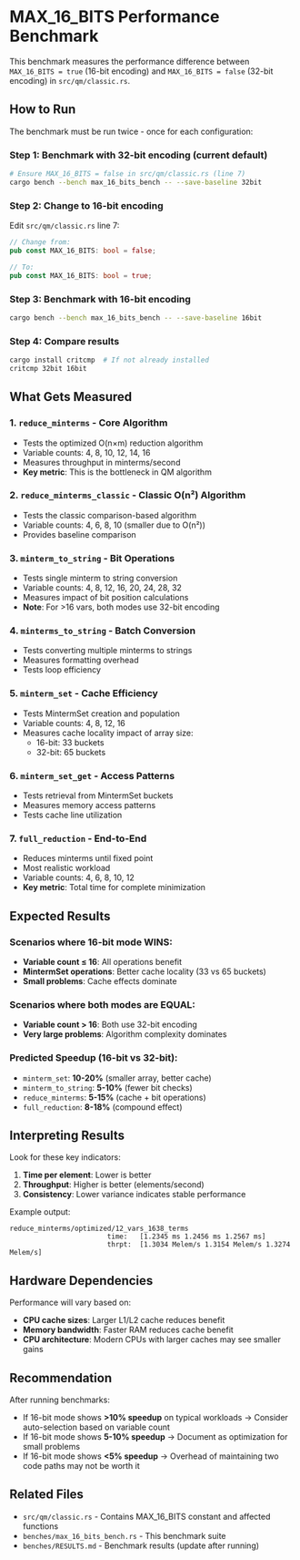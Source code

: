# MAX_16_BITS Performance Benchmark

This benchmark measures the performance difference between `MAX_16_BITS = true` (16-bit encoding) and `MAX_16_BITS = false` (32-bit encoding) in `src/qm/classic.rs`.

## How to Run

The benchmark must be run twice - once for each configuration:

### Step 1: Benchmark with 32-bit encoding (current default)
```bash
# Ensure MAX_16_BITS = false in src/qm/classic.rs (line 7)
cargo bench --bench max_16_bits_bench -- --save-baseline 32bit
```

### Step 2: Change to 16-bit encoding
Edit `src/qm/classic.rs` line 7:
```rust
// Change from:
pub const MAX_16_BITS: bool = false;

// To:
pub const MAX_16_BITS: bool = true;
```

### Step 3: Benchmark with 16-bit encoding
```bash
cargo bench --bench max_16_bits_bench -- --save-baseline 16bit
```

### Step 4: Compare results
```bash
cargo install critcmp  # If not already installed
critcmp 32bit 16bit
```

## What Gets Measured

### 1. `reduce_minterms` - Core Algorithm
- Tests the optimized O(n×m) reduction algorithm
- Variable counts: 4, 8, 10, 12, 14, 16
- Measures throughput in minterms/second
- **Key metric**: This is the bottleneck in QM algorithm

### 2. `reduce_minterms_classic` - Classic O(n²) Algorithm
- Tests the classic comparison-based algorithm
- Variable counts: 4, 6, 8, 10 (smaller due to O(n²))
- Provides baseline comparison

### 3. `minterm_to_string` - Bit Operations
- Tests single minterm to string conversion
- Variable counts: 4, 8, 12, 16, 20, 24, 28, 32
- Measures impact of bit position calculations
- **Note**: For >16 vars, both modes use 32-bit encoding

### 4. `minterms_to_string` - Batch Conversion
- Tests converting multiple minterms to strings
- Measures formatting overhead
- Tests loop efficiency

### 5. `minterm_set` - Cache Efficiency
- Tests MintermSet creation and population
- Variable counts: 4, 8, 12, 16
- Measures cache locality impact of array size:
  - 16-bit: 33 buckets
  - 32-bit: 65 buckets

### 6. `minterm_set_get` - Access Patterns
- Tests retrieval from MintermSet buckets
- Measures memory access patterns
- Tests cache line utilization

### 7. `full_reduction` - End-to-End
- Reduces minterms until fixed point
- Most realistic workload
- Variable counts: 4, 6, 8, 10, 12
- **Key metric**: Total time for complete minimization

## Expected Results

### Scenarios where 16-bit mode WINS:
- **Variable count ≤ 16**: All operations benefit
- **MintermSet operations**: Better cache locality (33 vs 65 buckets)
- **Small problems**: Cache effects dominate

### Scenarios where both modes are EQUAL:
- **Variable count > 16**: Both use 32-bit encoding
- **Very large problems**: Algorithm complexity dominates

### Predicted Speedup (16-bit vs 32-bit):
- `minterm_set`: **10-20%** (smaller array, better cache)
- `minterm_to_string`: **5-10%** (fewer bit checks)
- `reduce_minterms`: **5-15%** (cache + bit operations)
- `full_reduction`: **8-18%** (compound effect)

## Interpreting Results

Look for these key indicators:

1. **Time per element**: Lower is better
2. **Throughput**: Higher is better (elements/second)
3. **Consistency**: Lower variance indicates stable performance

Example output:
```
reduce_minterms/optimized/12_vars_1638_terms
                        time:   [1.2345 ms 1.2456 ms 1.2567 ms]
                        thrpt:  [1.3034 Melem/s 1.3154 Melem/s 1.3274 Melem/s]
```

## Hardware Dependencies

Performance will vary based on:
- **CPU cache sizes**: Larger L1/L2 cache reduces benefit
- **Memory bandwidth**: Faster RAM reduces cache benefit
- **CPU architecture**: Modern CPUs with larger caches may see smaller gains

## Recommendation

After running benchmarks:
- If 16-bit mode shows **>10% speedup** on typical workloads → Consider auto-selection based on variable count
- If 16-bit mode shows **5-10% speedup** → Document as optimization for small problems
- If 16-bit mode shows **<5% speedup** → Overhead of maintaining two code paths may not be worth it

## Related Files

- `src/qm/classic.rs` - Contains MAX_16_BITS constant and affected functions
- `benches/max_16_bits_bench.rs` - This benchmark suite
- `benches/RESULTS.md` - Benchmark results (update after running)

